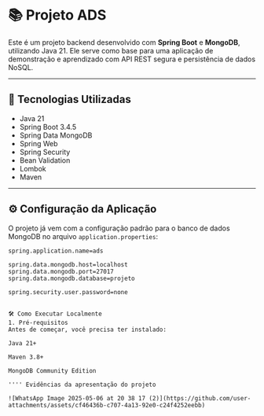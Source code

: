# 📚 Projeto ADS

Este é um projeto backend desenvolvido com **Spring Boot** e **MongoDB**, utilizando Java 21. Ele serve como base para uma aplicação de demonstração e aprendizado com API REST segura e persistência de dados NoSQL.

---

## 🚀 Tecnologias Utilizadas

- Java 21
- Spring Boot 3.4.5
- Spring Data MongoDB
- Spring Web
- Spring Security
- Bean Validation
- Lombok
- Maven

---

## ⚙️ Configuração da Aplicação

O projeto já vem com a configuração padrão para o banco de dados MongoDB no arquivo `application.properties`:

```properties
spring.application.name=ads

spring.data.mongodb.host=localhost
spring.data.mongodb.port=27017
spring.data.mongodb.database=projeto

spring.security.user.password=none


🛠️ Como Executar Localmente
1. Pré-requisitos
Antes de começar, você precisa ter instalado:

Java 21+

Maven 3.8+

MongoDB Community Edition

'''' Evidências da apresentação do projeto

![WhatsApp Image 2025-05-06 at 20 38 17 (2)](https://github.com/user-attachments/assets/cf46436b-c707-4a13-92e0-c24f4252eebb)


